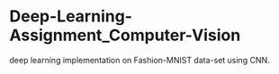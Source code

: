# Deep-Learning-Assignment_Computer-Vision

deep learning implementation on Fashion-MNIST data-set using CNN.

